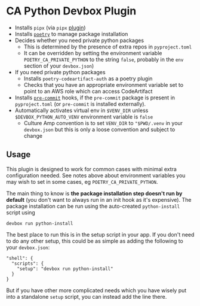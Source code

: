# CA Python Devbox Plugin

* Installs `pipx` (via `pipx` [plugin](https://github.com/cultureamp/devbox-extras/tree/main/plugins/pipx))
* Installs [`poetry`](https://python-poetry.org) to manage package installation
* Decides whether you need private python packages
  * This is determined by the presence of extra repos in `pyproject.toml`
  * It can be overridden by setting the environment variable `POETRY_CA_PRIVATE_PYTHON` to the string `false`, probably in the `env` section of your `devbox.json`)
* If you need private python packages
  * Installs `poetry-codeartifact-auth` as a poetry plugin
  * Checks that you have an appropriate environment variable set to point to an AWS role which can access CodeArtifact
* Installs [`pre-commit`](https://pre-commit.com) hooks, if the `pre-commit` package is present in `pyproject.toml` (or `pre-commit` is installed externally). 
* Automatically activates virtual env in `$VENV_DIR` unless `$DEVBOX_PYTHON_AUTO_VENV` environment variable is `false`
  * Culture Amp convention is to set `VENV_DIR` to `"$PWD/.venv` in your `devbox.json` but this is only a loose convention and subject to change


## Usage

This plugin is designed to work for common cases with minimal extra configuration needed. See notes above about environment variables you may wish to set in some cases, eg `POETRY_CA_PRIVATE_PYTHON`.

The main thing to know is **the package installation step doesn't run by default** (you don't want to always run in an init hook as it's expensive). The package installation can be run using the auto-created `python-install` script using

    devbox run python-install

The best place to run this is in the setup script in your app. If you don't need to do any other setup, this could be as simple as adding the following to your `devbox.json`:

    "shell": {
      "scripts": {
        "setup": "devbox run python-install"
      }
    }

But if you have other more complicated needs which you have wisely put into a standalone `setup` script, you can instead add the line there.